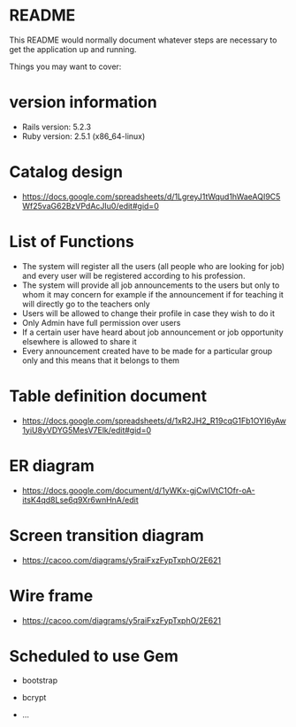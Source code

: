 # README

This README would normally document whatever steps are necessary to get the
application up and running.

Things you may want to cover:

# version information

* Rails version: 5.2.3
* Ruby version: 2.5.1 (x86_64-linux)

# Catalog design

* https://docs.google.com/spreadsheets/d/1LgreyJ1tWqud1hWaeAQI9C5Wf25vaG62BzVPdAcJIu0/edit#gid=0

# List of Functions

*	The system will register all the users (all people who are looking for job) and every user will be registered according to his profession.
*	The system will provide all job announcements to the users but only to whom it may concern for example if the announcement if for teaching it will directly go to the teachers only
*	Users will be allowed to change their profile in case they wish to do it
*	Only Admin have full permission over users
*	If a certain user have heard about job announcement or job opportunity elsewhere is allowed to share it
*	Every announcement created have to be made for a particular group only and this means that it belongs to them

# Table definition document

* https://docs.google.com/spreadsheets/d/1xR2JH2_R19cqG1Fb1OYI6yAw1yiU8yVDYG5MesV7Elk/edit#gid=0

# ER diagram

* https://docs.google.com/document/d/1yWKx-gjCwIVtC1Ofr-oA-itsK4qd8Lse6q9Xr6wnHnA/edit

# Screen transition diagram

* https://cacoo.com/diagrams/y5raiFxzFypTxphO/2E621

# Wire frame

* https://cacoo.com/diagrams/y5raiFxzFypTxphO/2E621

# Scheduled to use Gem
 * bootstrap
 * bcrypt
 
* ...
